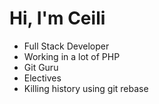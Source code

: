 Hi, I'm Ceili
==========
* Full Stack Developer
* Working in a lot of PHP
* Git Guru
* Electives
* Killing history using git rebase
